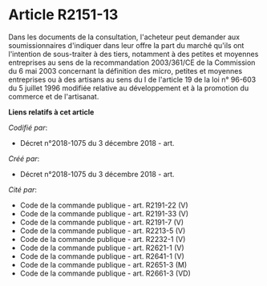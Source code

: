 # Article R2151-13

Dans les documents de la consultation, l'acheteur peut demander aux soumissionnaires d'indiquer dans leur offre la part du
marché qu'ils ont l'intention de sous-traiter à des tiers, notamment à des petites et moyennes entreprises au sens de la
recommandation 2003/361/CE de la Commission du 6 mai 2003 concernant la définition des micro, petites et moyennes entreprises
ou à des artisans au sens du I de l'article 19 de la loi n° 96-603 du 5 juillet 1996 modifiée relative au développement et à
la promotion du commerce et de l'artisanat.

**Liens relatifs à cet article**

_Codifié par_:

  - Décret n°2018-1075 du 3 décembre 2018 - art.

_Créé par_:

  - Décret n°2018-1075 du 3 décembre 2018 - art.

_Cité par_:

  - Code de la commande publique - art. R2191-22 (V)
  - Code de la commande publique - art. R2191-33 (V)
  - Code de la commande publique - art. R2191-7 (V)
  - Code de la commande publique - art. R2213-5 (V)
  - Code de la commande publique - art. R2232-1 (V)
  - Code de la commande publique - art. R2621-1 (V)
  - Code de la commande publique - art. R2641-1 (V)
  - Code de la commande publique - art. R2651-3 (M)
  - Code de la commande publique - art. R2661-3 (VD)
